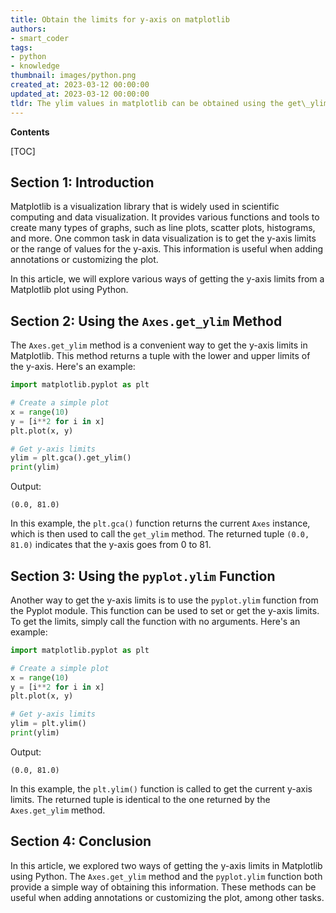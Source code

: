 ```yaml
---
title: Obtain the limits for y-axis on matplotlib
authors:
- smart_coder
tags:
- python
- knowledge
thumbnail: images/python.png
created_at: 2023-03-12 00:00:00
updated_at: 2023-03-12 00:00:00
tldr: The ylim values in matplotlib can be obtained using the get\_ylim() method.
---
```


**Contents**

[TOC]

## Section 1: Introduction

Matplotlib is a visualization library that is widely used in scientific computing and data visualization. It provides various functions and tools to create many types of graphs, such as line plots, scatter plots, histograms, and more. One common task in data visualization is to get the y-axis limits or the range of values for the y-axis. This information is useful when adding annotations or customizing the plot.

In this article, we will explore various ways of getting the y-axis limits from a Matplotlib plot using Python.


## Section 2: Using the `Axes.get_ylim` Method

The `Axes.get_ylim` method is a convenient way to get the y-axis limits in Matplotlib. This method returns a tuple with the lower and upper limits of the y-axis. Here's an example:

```python
import matplotlib.pyplot as plt

# Create a simple plot
x = range(10)
y = [i**2 for i in x]
plt.plot(x, y)

# Get y-axis limits
ylim = plt.gca().get_ylim()
print(ylim)
```

Output:
```
(0.0, 81.0)
```

In this example, the `plt.gca()` function returns the current `Axes` instance, which is then used to call the `get_ylim` method. The returned tuple `(0.0, 81.0)` indicates that the y-axis goes from 0 to 81.


## Section 3: Using the `pyplot.ylim` Function

Another way to get the y-axis limits is to use the `pyplot.ylim` function from the Pyplot module. This function can be used to set or get the y-axis limits. To get the limits, simply call the function with no arguments. Here's an example:

```python
import matplotlib.pyplot as plt

# Create a simple plot
x = range(10)
y = [i**2 for i in x]
plt.plot(x, y)

# Get y-axis limits
ylim = plt.ylim()
print(ylim)
```

Output:
```
(0.0, 81.0)
```

In this example, the `plt.ylim()` function is called to get the current y-axis limits. The returned tuple is identical to the one returned by the `Axes.get_ylim` method.


## Section 4: Conclusion

In this article, we explored two ways of getting the y-axis limits in Matplotlib using Python. The `Axes.get_ylim` method and the `pyplot.ylim` function both provide a simple way of obtaining this information. These methods can be useful when adding annotations or customizing the plot, among other tasks.
